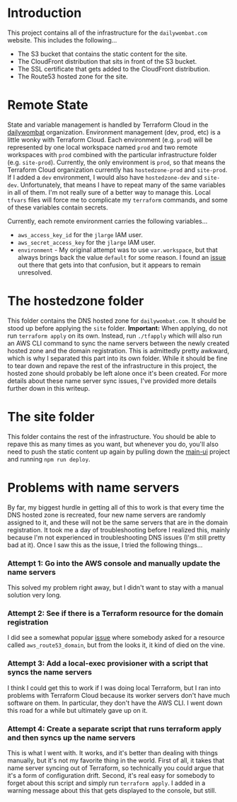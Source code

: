 # Introduction
This project contains all of the infrastructure for the `dailywombat.com` website.  This includes the following...

* The S3 bucket that contains the static content for the site.
* The CloudFront distribution that sits in front of the S3 bucket.
* The SSL certificate that gets added to the CloudFront distribution.
* The Route53 hosted zone for the site.

# Remote State
State and variable management is handled by Terraform Cloud in the [dailywombat](https://app.terraform.io/app/dailywombat/workspaces) organization.  Environment management (dev, prod, etc) is a little wonky with Terraform Cloud.  Each environment (e.g. `prod`) will be represented by one local workspace named `prod` and two remote workspaces with `prod` combined with the particular infrastructure folder (e.g. `site-prod`).  Currently, the only environment is `prod`, so that means the Terraform Cloud organization currently has `hostedzone-prod` and `site-prod`.  If I added a `dev` environment, I would also have `hostedzone-dev` and `site-dev`.   Unfortunately, that means I have to repeat many of the same variables in all of them.  I'm not really sure of a better way to manage this.  Local `tfvars` files will force me to complicate my `terraform` commands, and some of these variables contain secrets.

Currently, each remote environment carries the following variables...

* `aws_access_key_id` for the `jlarge` IAM user.
* `aws_secret_access_key` for the `jlarge` IAM user.
* `environment` - My original attempt was to use `var.workspace`, but that always brings back the value `default` for some reason.  I found an [issue](https://github.com/hashicorp/terraform/issues/22802) out there that gets into that confusion, but it appears to remain unresolved.

# The hostedzone folder
This folder contains the DNS hosted zone for `dailywombat.com`.  It should be stood up before applying the `site` folder.  **Important:**  When applying, do not run `terraform apply` on its own.  Instead, run `./tfapply` which will also run an AWS CLI command to sync the name servers between the newly created hosted zone and the domain registration.  This is admittedly pretty awkward, which is why I separated this part into its own folder.  While it should be fine to tear down and repave the rest of the infrastructure in this project, the hosted zone should probably be left alone once it's been created.  For more details about these name server sync issues, I've provided more details further down in this writeup.

# The site folder
This folder contains the rest of the infrastructure.  You should be able to repave this as many times as you want, but whenever you do, you'll also need to push the static content up again by pulling down the [main-ui](https://github.com/daily-wombat/main-ui) project and running `npm run deploy`.

# Problems with name servers
By far, my biggest hurdle in getting all of this to work is that every time the DNS hosted zone is recreated, four new name servers are randomly assigned to it, and these will not be the same servers that are in the domain registration.  It took me a day of troubleshooting before I realized this, mainly because I'm not experienced in troubleshooting DNS issues (I'm still pretty bad at it).  Once I saw this as the issue, I tried the following things...

### Attempt 1:  Go into the AWS console and manually update the name servers
This solved my problem right away, but I didn't want to stay with a manual solution very long.

### Attempt 2:  See if there is a Terraform resource for the domain registration
I did see a somewhat popular [issue](https://github.com/hashicorp/terraform/issues/5368) where somebody asked for a resource called `aws_route53_domain`, but from the looks it, it kind of died on the vine.

### Attempt 3:  Add a local-exec provisioner with a script that syncs the name servers
I think I could get this to work if I was doing local Terraform, but I ran into problems with Terraform Cloud because its worker servers don't have much software on them.  In particular, they don't have the AWS CLI.  I went down this road for a while but ultimately gave up on it.

### Attempt 4:  Create a separate script that runs terraform apply and then syncs up the name servers
This is what I went with.  It works, and it's better than dealing with things manually, but it's not my favorite thing in the world.  First of all, it takes that name server syncing out of Terraform, so technically you could argue that it's a form of configuration drift.  Second, it's real easy for somebody to forget about this script and simply run `terraform apply`.  I added in a warning message about this that gets displayed to the console, but still.
